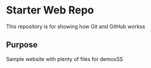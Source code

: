 # Starter Web Repo

This repository is for showing how Git and GitHub workss

## Purpose

Sample website with plenty of files for demosSS